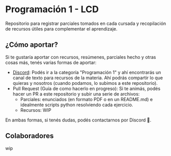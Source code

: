 # Programación 1 - LCD

Repositorio para registrar parciales tomados en cada cursada y recopilación de recursos útiles para complementar el aprendizaje.

## ¿Cómo aportar?

Si te gustaría aportar con recursos, resúmenes, parciales hecho y otras cosas más, tenés varias formas de aportar:

- [Discord](https://discord.gg/b58Rhb63W6): Podés ir a la categoría "Programación 1" y ahí encontrarás un canal de texto para recursos de la materia. Ahí podrás compartir lo que quieras y nosotros (cuando podamos, lo subimos a este repositorio).
- Pull Request (Guía de como hacerlo en progreso): Si te animás, podés hacer un PR a este repositorio y subir una serie de archivos:
    - Parciales: enunciados (en formato PDF o en un README.md) e idealmente scripts python resolviendo cada ejercicio.
    - Recursos: WIP

En ambas formas, si tenés dudas, podés contactarnos por Discord 🧉.

## Colaboradores

wip